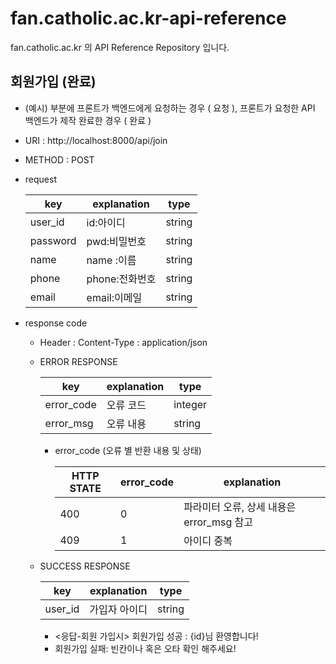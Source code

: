 # fan.catholic.ac.kr-api-reference
fan.catholic.ac.kr 의 API Reference Repository 입니다.

## 회원가입 (완료)
- (예시) 부분에 프론트가 백엔드에게 요청하는 경우 ( 요청 ), 프론트가 요청한 API 백엔드가 제작 완료한 경우 ( 완료 )
- URI : http://localhost:8000/api/join
- METHOD : POST
- request

    | key | explanation | type |
    |--- |--- |--- |
    |user_id  | id:아이디    | string
    |password | pwd:비밀번호 | string
    |name     | name :이름   | string
    |phone    |phone:전화번호|string
    |email    |email:이메일  |string

- response code
    - Header :
        Content-Type : application/json
    - ERROR RESPONSE
    
        |    key   | explanation |   type  |
        | -------- | ----------- |-------- |
        |error_code| 오류 코드     | integer | 
        |error_msg | 오류 내용  | string  |
        
        - error_code (오류 별 반환 내용 및 상태)
        
            | HTTP STATE | error_code | explanation |
            |----------- | ---------- | ----------- |
            | 400 |0| 파라미터 오류, 상세 내용은 error_msg 참고 |
            | 409 |1| 아이디 중복 |
    
    - SUCCESS RESPONSE
    
        | key | explanation | type |
        |--- |--- |--- |
        | user_id | 가입자 아이디 | string |
        
       -  <응답-회원 가입시> 회원가입 성공 : {id}님 환영합니다! 
       -  회원가입 실패: 빈칸이나 혹은 오타 확인 해주세요!
